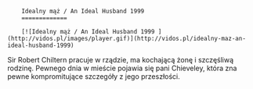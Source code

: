
        Idealny mąż / An Ideal Husband 1999 
        =============
        
        [![Idealny mąż / An Ideal Husband 1999 ](http://vidos.pl/images/player.gif)](http://vidos.pl/idealny-maz-an-ideal-husband-1999)
        
        
 Sir Robert Chiltern pracuje w rządzie, ma kochającą żonę i szczęśliwą rodzinę. Pewnego dnia w mieście pojawia się pani Chieveley, która zna pewne kompromitujące szczegóły z jego przeszłości.
    